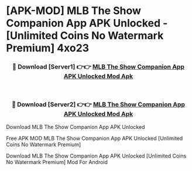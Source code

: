 # [APK-MOD] MLB The Show Companion App APK Unlocked - [Unlimited Coins No Watermark Premium] 4xo23



<div align="center">
<h3>🔴 Download [Server1] 👉👉 <a href="https://momento.my/?title=MLB_The_Show_Companion_App_APK_Unlocked">MLB The Show Companion App APK Unlocked Mod Apk</a></h3><br>

<h3>🔴 Download [Server2] 👉👉 <a href="https://momento.my/?title=MLB_The_Show_Companion_App_APK_Unlocked">MLB The Show Companion App APK Unlocked Mod Apk</a></h3>
</div>



Download MLB The Show Companion App APK Unlocked 

Free APK MOD MLB The Show Companion App APK Unlocked [Unlimited Coins No Watermark Premium]

Download MLB The Show Companion App APK Unlocked [Unlimited Coins No Watermark Premium] Mod For Android
